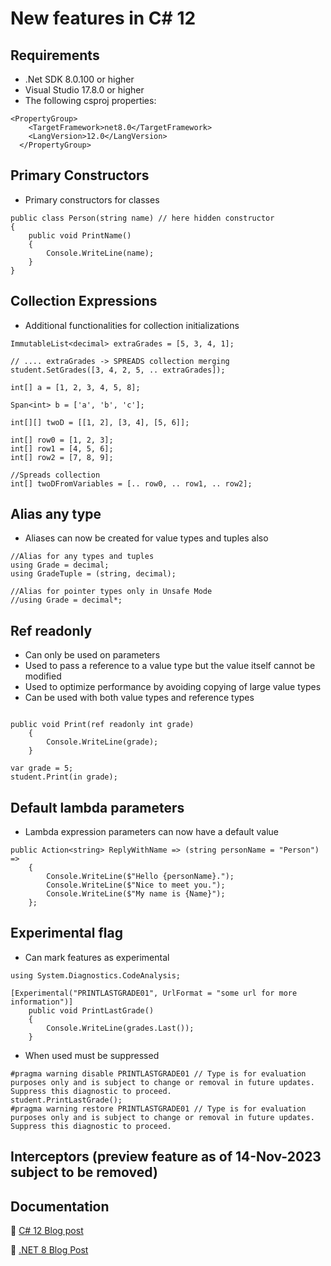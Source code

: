 # New features in C# 12

## Requirements
* .Net SDK 8.0.100 or higher
* Visual Studio 17.8.0 or higher
* The following csproj properties:
```
<PropertyGroup>
    <TargetFramework>net8.0</TargetFramework>
    <LangVersion>12.0</LangVersion>
  </PropertyGroup>
```


## Primary Constructors
* Primary constructors for classes
```
public class Person(string name) // here hidden constructor
{
    public void PrintName()
    {
        Console.WriteLine(name);
    }
}
```

## Collection Expressions
* Additional functionalities for collection initializations

```
ImmutableList<decimal> extraGrades = [5, 3, 4, 1];

// .... extraGrades -> SPREADS collection merging
student.SetGrades([3, 4, 2, 5, .. extraGrades]);

int[] a = [1, 2, 3, 4, 5, 8];

Span<int> b = ['a', 'b', 'c'];

int[][] twoD = [[1, 2], [3, 4], [5, 6]];

int[] row0 = [1, 2, 3];
int[] row1 = [4, 5, 6];
int[] row2 = [7, 8, 9];

//Spreads collection
int[] twoDFromVariables = [.. row0, .. row1, .. row2];
```

## Alias any type
* Aliases can now be created for value types and tuples also
```
//Alias for any types and tuples
using Grade = decimal;
using GradeTuple = (string, decimal);

//Alias for pointer types only in Unsafe Mode
//using Grade = decimal*;

```

## Ref readonly
* Can only be used on parameters
* Used to pass a reference to a value type but the value itself cannot be modified
* Used to optimize performance by avoiding copying of large value types
* Can be used with both value types and reference types

```

public void Print(ref readonly int grade)
    {
        Console.WriteLine(grade);
    }

var grade = 5;
student.Print(in grade);
```

## Default lambda parameters
* Lambda expression parameters can now have a default value

```
public Action<string> ReplyWithName => (string personName = "Person") =>
    {
        Console.WriteLine($"Hello {personName}.");
        Console.WriteLine($"Nice to meet you.");
        Console.WriteLine($"My name is {Name}");
    };
```

## Experimental flag
* Can mark features as experimental

```
using System.Diagnostics.CodeAnalysis;

[Experimental("PRINTLASTGRADE01", UrlFormat = "some url for more information")]
    public void PrintLastGrade()
    {
        Console.WriteLine(grades.Last());
    }
```

* When used must be suppressed
```
#pragma warning disable PRINTLASTGRADE01 // Type is for evaluation purposes only and is subject to change or removal in future updates. Suppress this diagnostic to proceed.
student.PrintLastGrade();
#pragma warning restore PRINTLASTGRADE01 // Type is for evaluation purposes only and is subject to change or removal in future updates. Suppress this diagnostic to proceed.
```

## Interceptors (preview feature as of 14-Nov-2023 subject to be removed)

## Documentation

:link: [C# 12 Blog post](https://devblogs.microsoft.com/dotnet/announcing-csharp-12/)

:link: [.NET 8 Blog Post](https://devblogs.microsoft.com/dotnet/announcing-dotnet-8/)
